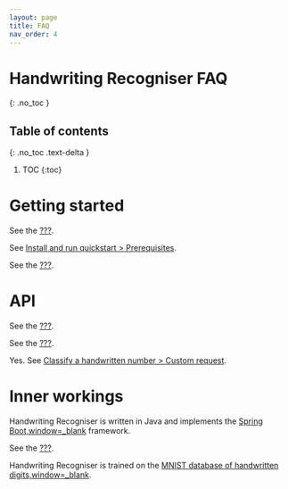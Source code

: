 ```yaml
---
layout: page
title: FAQ
nav_order: 4
---
```


# Handwriting Recogniser FAQ
{: .no_toc }

## Table of contents
{: .no_toc .text-delta }

1. TOC
{:toc}

# Getting started

See the [???](#intro-component::install-and-run-quickstart.adoc).

See [Install and run quickstart &gt;
Prerequisites](#intro-component::install-and-run-quickstart.adoc#_prerequisites).

See the [???](#handwriting-recogniser-deep-dive.adoc).

# API

See the [???](#tutorial/handwriting-recogniser-tutorial.adoc).

See the [???](#intro-component::api-spec.adoc).

Yes. See [Classify a handwritten number &gt; Custom
request](#tutorial/classify-handwritten-number.adoc#_custom_request).

# Inner workings

Handwriting Recogniser is written in Java and implements the [Spring
Boot,window=\_blank](https://spring.io/projects/spring-boot) framework.

See the [???](#handwriting-recogniser-deep-dive.adoc).

Handwriting Recogniser is trained on the [MNIST database of handwritten
digits,window=\_blank](https://en.wikipedia.org/wiki/MNIST_database).

